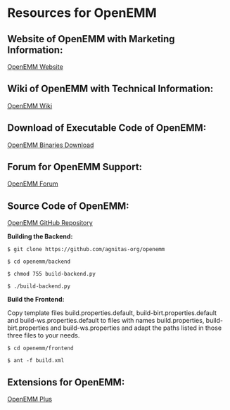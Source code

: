# Resources for OpenEMM

## Website of OpenEMM with Marketing Information:

[OpenEMM Website](https://www.agnitas.de/en/e-marketing_manager/email-marketing-software-variants/openemm/)

## Wiki of OpenEMM with Technical Information:

[OpenEMM Wiki](https://wiki.openemm.org)

## Download of Executable Code of OpenEMM:

[OpenEMM Binaries Download](https://www.agnitas.de/en/download/openemm-binaries/)

## Forum for OpenEMM Support:

[OpenEMM Forum](https://forum.openemm.org)

## Source Code of OpenEMM:

[OpenEMM GitHub Repository](https://github.com/agnitas-org/openemm)

**Building the Backend:**

`$ git clone https://github.com/agnitas-org/openemm`

`$ cd openemm/backend`

`$ chmod 755 build-backend.py`

`$ ./build-backend.py`

**Build the Frontend:**

Copy template files build.properties.default, build-birt.properties.default and build-ws.properties.default to files with names build.properties, build-birt.properties and build-ws.properties and adapt the paths listed in those three files to your needs.

`$ cd openemm/frontend`

`$ ant -f build.xml`

## Extensions for OpenEMM:

[OpenEMM Plus](https://www.agnitas.de/en/openemm-plus/)




